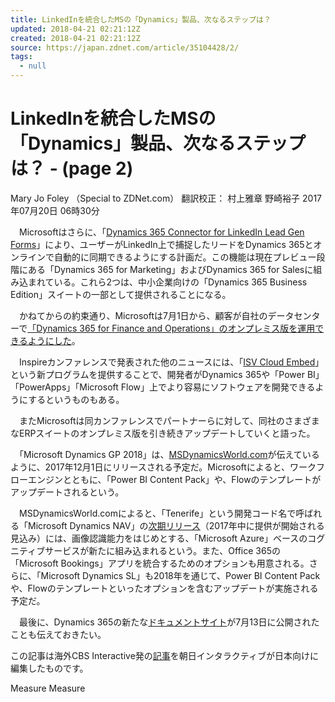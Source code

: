 ```yaml
---
title: LinkedInを統合したMSの「Dynamics」製品、次なるステップは？
updated: 2018-04-21 02:21:12Z
created: 2018-04-21 02:21:12Z
source: https://japan.zdnet.com/article/35104428/2/
tags:
  - null
---
```


# LinkedInを統合したMSの「Dynamics」製品、次なるステップは？ - (page 2)

Mary Jo Foley （Special to ZDNet.com） 翻訳校正： 村上雅章 野崎裕子 2017年07月20日 06時30分

　Microsoftはさらに、「[Dynamics 365 Connector for LinkedIn Lead Gen Forms](https://roadmap.dynamics.com/)」により、ユーザーがLinkedIn上で捕捉したリードをDynamics 365とオンラインで自動的に同期できるようにする計画だ。この機能は現在プレビュー段階にある「Dynamics 365 for Marketing」およびDynamics 365 for Salesに組み込まれている。これら2つは、中小企業向けの「Dynamics 365 Business Edition」スイートの一部として提供されることになる。

　かねてからの約束通り、Microsoftは7月1日から、顧客が自社のデータセンターで[「Dynamics 365 for Finance and Operations」のオンプレミス版を運用できるようにした](https://community.dynamics.com/b/msftdynamicsblog/archive/2017/07/12/microsoft-dynamics-365-for-finance-and-operations-enterprise-edition-july-2017-update)。

　Inspireカンファレンスで発表された他のニュースには、「[ISV Cloud Embed](https://community.dynamics.com/b/msftdynamicsblog/archive/2017/07/10/building-intelligent-business-applications)」という新プログラムを提供することで、開発者がDynamics 365や「Power BI」「PowerApps」「Microsoft Flow」上でより容易にソフトウェアを開発できるようにするというものもある。

　またMicrosoftは同カンファレンスでパートナーらに対して、同社のさまざまなERPスイートのオンプレミス版を引き続きアップデートしていくと語った。

　「Microsoft Dynamics GP 2018」は、[MSDynamicsWorld.com](https://msdynamicsworld.com/story/inspire-2017-microsoft-offers-dynamics-gp-nav-sl-2018-release-highlights)が伝えているように、2017年12月1日にリリースされる予定だ。Microsoftによると、ワークフローエンジンとともに、「Power BI Content Pack」や、Flowのテンプレートがアップデートされるという。

　MSDynamicsWorld.comによると、「Tenerife」という開発コード名で呼ばれる「Microsoft Dynamics NAV」の[次期リリース](https://msdynamicsworld.com/story/inspire-2017-microsoft-offers-dynamics-gp-nav-sl-2018-release-highlights)（2017年中に提供が開始される見込み）には、画像認識能力をはじめとする、「Microsoft Azure」ベースのコグニティブサービスが新たに組み込まれるという。また、Office 365の「Microsoft Bookings」アプリを統合するためのオプションも用意される。さらに、「Microsoft Dynamics SL」も2018年を通じて、Power BI Content Packや、Flowのテンプレートといったオプションを含むアップデートが実施される予定だ。

　最後に、Dynamics 365の新たな[ドキュメントサイト](https://blogs.msdn.microsoft.com/crm/2017/07/13/new-documentation-site-for-dynamics-365/)が7月13日に公開されたことも伝えておきたい。

この記事は海外CBS Interactive発の[記事](http://www.zdnet.com/article/whats-next-on-microsofts-linkedin-and-dynamics-integration-list/)を朝日インタラクティブが日本向けに編集したものです。

Measure
Measure